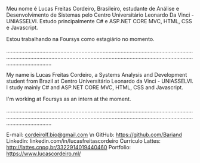 Meu nome é Lucas Freitas Cordeiro, Brasileiro, estudante de Análise e Desenvolvimento de Sistemas pelo Centro Universitário Leonardo Da Vinci - UNIASSELVI.
Estudo principalmente C# e ASP.NET CORE MVC, HTML, CSS e Javascript.

Estou trabalhando na Foursys como estagiário no momento.

......................................................................................................................................................................................................................................................................................

My name is Lucas Freitas Cordeiro, a Systems Analysis and Development student from Brazil at Centro Universitário Leonardo da Vinci - UNIASSELVI.
I study mainly C# and ASP.NET CORE MVC, HTML, CSS and Javascript.

I'm working at Foursys as an intern at the moment.

......................................................................................................................................................................................................................................................................................

E-mail: cordeirolf.bio@gmail.com \n
GitHub: https://github.com/Bariand
Linkedin: linkedin.com/in/lucasfreitascordeiro
Currículo Lattes: http://lattes.cnpq.br/3322914019440460
Portfolio: https://www.lucascordeiro.ml/
